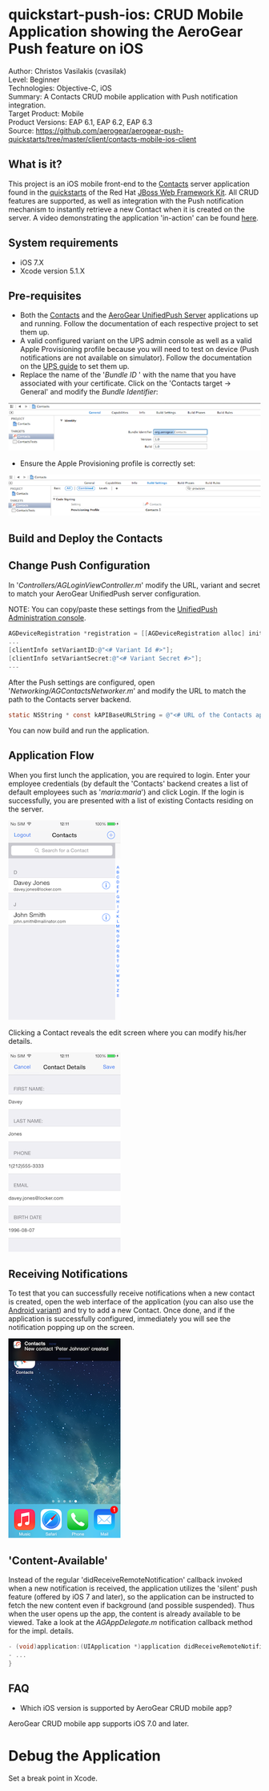quickstart-push-ios: CRUD Mobile Application showing the AeroGear Push feature on iOS 
==========================================================================================
Author: Christos Vasilakis (cvasilak)  
Level: Beginner  
Technologies: Objective-C, iOS  
Summary: A Contacts CRUD mobile application with Push notification integration.  
Target Product: Mobile  
Product Versions: EAP 6.1, EAP 6.2, EAP 6.3  
Source: https://github.com/aerogear/aerogear-push-quickstarts/tree/master/client/contacts-mobile-ios-client

What is it?
-----------

This project is an iOS mobile front-end to the [Contacts](https://github.com/jboss-developer/jboss-wfk-quickstarts/contacts-mobile-picketlink-secured) server application found in the [quickstarts](https://github.com/jboss-developer/jboss-wfk-quickstarts) of the Red Hat [JBoss Web Framework Kit](http://www.jboss.org/jdf/). All CRUD features are supported, as well as integration with the Push notification mechanism to instantly retrieve a new Contact when it is created on the server. A video demonstrating the application 'in-action' can be found [here](https://vimeo.com/96095487). 

System requirements
-------------------
- iOS 7.X
- Xcode version 5.1.X


Pre-requisites
---------

* Both the [Contacts](https://github.com/jboss-developer/jboss-wfk-quickstarts/contacts-mobile-picketlink-secured) and the [AeroGear UnifiedPush Server](https://github.com/aerogear/aerogear-unifiedpush-server) applications up and running. Follow the documentation of each respective project to set them up.
* A valid configured variant on the UPS admin console as well as a valid Apple Provisioning profile because you will need to test on device (Push notifications are not available on simulator). Follow the documentation on the [UPS guide](http://aerogear.org/docs/unifiedpush/aerogear-push-ios/) to set them up.
* Replace the name of the '_Bundle ID_ ' with the name that you have associated with your certificate. 
Click on the 'Contacts target -> General' and modify the _Bundle Identifier_:

![change contacts bundle](doc/change-contacts-bundle.png)

* Ensure the Apple Provisioning profile is correctly set:

![change provisioning profile](doc/change-provisioning-profile.png)


Build and Deploy the Contacts
-------------------------------

## Change Push Configuration

In '_Controllers/AGLoginViewController.m_' modify the URL, variant and secret to match your AeroGear UnifiedPush server configuration. 

NOTE:
You can copy/paste these settings from the [UnifiedPush Administration console](http://aerogear.org/docs/unifiedpush/ups_userguide/admin-ui/).

```objective-c
AGDeviceRegistration *registration = [[AGDeviceRegistration alloc] initWithServerURL:[NSURL URLWithString:@"<# URL of the running AeroGear UnifiedPush Server #>"]];
...
[clientInfo setVariantID:@"<# Variant Id #>"];
[clientInfo setVariantSecret:@"<# Variant Secret #>"];
---
```

After the Push settings are configured, open '_Networking/AGContactsNetworker.m_' and modify the URL to match the path to the Contacts server backend.

```objective-c
static NSString * const kAPIBaseURLString = @"<# URL of the Contacts application backend #>";
```

You can now build and run the application.


Application Flow
----------------------

When you first lunch the application, you are required to login. Enter your employee credentials (by default the 'Contacts' backend creates a list of default employees such as '_maria:maria_') and click Login. If the login is successfully, you are presented with a list of existing Contacts residing on the server. 

![contacts list home screen](doc/contacts-list.png)

Clicking a Contact reveals the edit screen where you can modify his/her details.

![contact details](doc/contact-details.png)

Receiving Notifications
----------------------

To test that you can successfully receive notifications when a new contact is created, open the web interface of the application (you can also use the [Android variant](https://github.com/aerogear/aerogear-push-quickstarts/tree/master/client/contacts-mobile-android-client)) and try to add a new Contact. Once done, and if the application is successfully configured, immediately you will see the notification popping up on the screen.

![contact details](doc/notification.png)

## 'Content-Available'

Instead of the regular 'didReceiveRemoteNotification' callback invoked when a new notification is received, the application utilizes the 'silent' push feature (offered by iOS 7 and later), so the application can be instructed to fetch the new content even if background (and possible suspended). Thus when the user opens up the app, the content is already available to be viewed. Take a look at the _AGAppDelegate.m_ notification callback method for the impl. details.

```objective-c
- (void)application:(UIApplication *)application didReceiveRemoteNotification:(NSDictionary *)userInfo fetchCompletionHandler:(void (^)(UIBackgroundFetchResult))completionHandler {
- ...
}
```


FAQ
---

* Which iOS version is supported by AeroGear CRUD mobile app?

AeroGear CRUD mobile app supports iOS 7.0 and later.


Debug the Application
=====================

Set a break point in Xcode.
